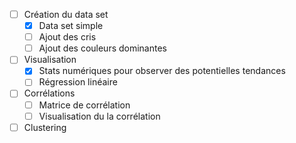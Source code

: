 - [ ] Création du data set
  - [x] Data set simple
  - [ ] Ajout des cris
  - [ ] Ajout des couleurs dominantes
- [ ] Visualisation
  - [x] Stats numériques pour observer des potentielles tendances
  - [ ] Régression linéaire
- [ ] Corrélations
  - [ ] Matrice de corrélation
  - [ ] Visualisation du la corrélation
- [ ] Clustering